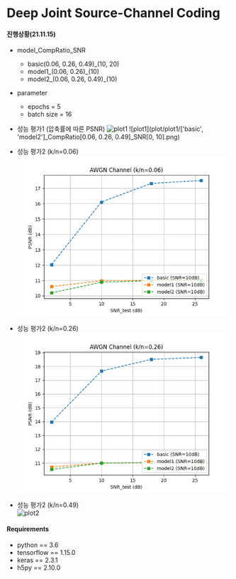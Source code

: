 # Deep Joint Source-Channel Coding

#### 진행상황(21.11.15)
- model_CompRatio_SNR
  - basic(0.06, 0.26, 0.49)_(10, 20)
  - model1_(0.06, 0.26)_(10)
  - model2_(0.06, 0.26, 0.49)_(10)
  
- parameter
  - epochs = 5
  - batch size = 16  
    

- 성능 평가1 (압축률에 따른 PSNR) 
![plot1](plot/plot1/)
![plot1](plot/plot1/['basic', 'model2']_CompRatio[0.06, 0.26, 0.49]_SNR[0, 10].png)

- 성능 평가2 (k/n=0.06)   
![plot2](plot/test_%5B'basic',%20'model1',%20'model2'%5D_CompRatio0.06_SNR%5B10%5D.png)

- 성능 평가2 (k/n=0.26)  
![plot2](plot/test_%5B'basic',%20'model1',%20'model2'%5D_CompRatio0.26_SNR%5B10%5D.png)

- 성능 평가2 (k/n=0.49)  
![plot2](plot/test)



#### Requirements
* python == 3.6
* tensorflow == 1.15.0
* keras == 2.3.1
* h5py == 2.10.0

